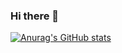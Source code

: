 ### Hi there 👋

[![Anurag's GitHub stats](https://github-readme-stats.vercel.app/api?username=myagiz)](https://github.com/myagiz/github-readme-stats)
